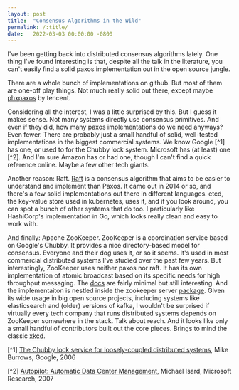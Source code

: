 ```yaml
---
layout: post
title:  "Consensus Algorithms in the Wild"
permalink: /:title/
date:   2022-03-03 00:00:00 -0800
---
```


I've been getting back into distributed consensus algorithms lately.
One thing I've found interesting is that, despite all the talk in the
literature, you can't easily find a solid paxos implementation out in
the open source jungle.

There are a whole bunch of implementations on github. But most of
them are one-off play things. Not much really solid out there,
except maybe [phxpaxos](https://github.com/Tencent/phxpaxos) by
tencent.

Considering all the interest, I was a little surprised by this. But I
guess it makes sense. Not many systems directly use consensus
primitives. And even if they did, how many paxos implementations do we
need anyways? Even fewer. There are probably just a small handful of
solid, well-tested implementations in the biggest commercial systems.
We know Google [^1] has one, or used to for the Chubby lock
system. Microsoft has (at least) one [^2]. And I'm sure Amazon has or
had one, though I can't find a quick reference online. Maybe a few
other tech giants.

Another reason: Raft. [Raft](https://raft.github.io/) is a
consensus algorithm that aims to be easier to understand and implement
than Paxos. It came out in 2014 or so, and there's a few solid
implementations out there in different languages. etcd, the key-value
store used in kubernetes, uses it, and if you look around, you can
spot a bunch of other systems that do too. I particularly like
HashiCorp's implementation in Go, which looks really clean and easy
to work with.

And finally: Apache ZooKeeper. ZooKeeper is a coordination service
based on Google's Chubby. It provides a nice directory-based model for
consensus. Everyone and their dog uses it, or so it seems. It's used
in most commercial distributed systems I've studied over the past few
years. But interestingly, ZooKeeper uses neither paxos nor raft. It
has its own implementation of atomic broadcast based on its specific
needs for high throughput messaging. The
[docs](https://zookeeper.apache.org/doc/r3.4.13/zookeeperInternals.html#sc_atomicBroadcast)
are fairly minimal but still interesting. And the implementaiton is
nestled inside the zookeeper server
[package](https://github.com/apache/zookeeper/tree/master/zookeeper-server/src/main/java/org/apache/zookeeper/server/quorum).
Given its wide usage in big open source projects, including systems
like elasticsearch and (older) versions of kafka, I wouldn't be
surprised if virtually every tech company that runs distributed
systems depends on ZooKeeper somewhere in the stack. Talk about reach.
And it looks like only a small handful of contributors built out the
core pieces.  Brings to mind the classic
[xkcd](https://xkcd.com/2347/).

[^1] [The Chubby lock service for loosely-coupled distributed systems](https://static.googleusercontent.com/media/research.google.com/en//archive/chubby-osdi06.pdf), Mike Burrows, Google, 2006

[^2] [Autopilot: Automatic Data Center Management](https://www.microsoft.com/en-us/research/wp-content/uploads/2016/02/osr2007.pdf), Michael Isard, Microsoft Research, 2007
